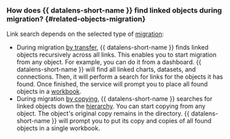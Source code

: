 ### How does {{ datalens-short-name }} find linked objects during migration? {#related-objects-migration}

Link search depends on the selected type of [migration](../../datalens/workbooks-collections/migrations.md):

* During migration [by transfer](../../datalens/workbooks-collections/migrations.md#migration-transfer), {{ datalens-short-name }} finds linked objects recursively across all links. This enables you to start migration from any object. For example, you can do it from a dashboard. {{ datalens-short-name }} will find all linked charts, datasets, and connections. Then, it will perform a search for links for the objects it has found. Once finished, the service will prompt you to place all found objects in a [workbook](../../datalens/workbooks-collections/index.md).
* During migration [by copying](../../datalens/workbooks-collections/migrations.md#migration-copy), {{ datalens-short-name }} searches for linked objects down the [hierarchy](../../datalens/concepts/index.md#component-interrelation). You can start copying from any object. The object's original copy remains in the directory. {{ datalens-short-name }} will prompt you to put its copy and copies of all found objects in a single workbook.